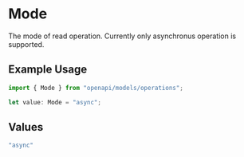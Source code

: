 # Mode

The mode of read operation. Currently only asynchronus operation is supported.

## Example Usage

```typescript
import { Mode } from "openapi/models/operations";

let value: Mode = "async";
```

## Values

```typescript
"async"
```